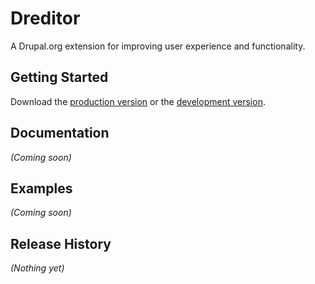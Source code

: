 # Dreditor

A Drupal.org extension for improving user experience and functionality.

## Getting Started
Download the [production version][prod] or the [development version][dev].

[prod]: https://raw.github.com/dreditor/dreditor/2.x/dist/dreditor.min.js
[dev]: https://raw.github.com/dreditor/dreditor/2.x/dist/dreditor.js

## Documentation
_(Coming soon)_

## Examples
_(Coming soon)_

## Release History
_(Nothing yet)_
